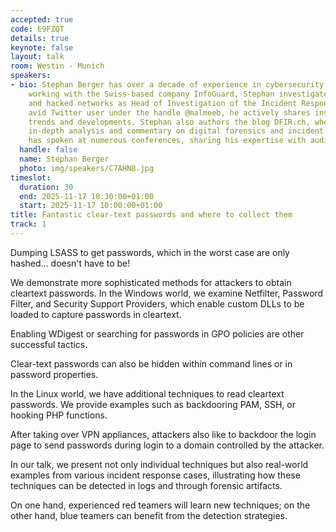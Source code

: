 ```yaml
---
accepted: true
code: E9FZQT
details: true
keynote: false
layout: talk
room: Westin - Munich
speakers:
- bio: Stephan Berger has over a decade of experience in cybersecurity. Currently
    working with the Swiss-based company InfoGuard, Stephan investigates breaches
    and hacked networks as Head of Investigation of the Incident Response team. An
    avid Twitter user under the handle @malmoeb, he actively shares insights on cybersecurity
    trends and developments. Stephan also authors the blog DFIR.ch, where he provides
    in-depth analysis and commentary on digital forensics and incident response. Stephan
    has spoken at numerous conferences, sharing his expertise with audiences worldwide.
  handle: false
  name: Stephan Berger
  photo: img/speakers/C7AHN8.jpg
timeslot:
  duration: 30
  end: 2025-11-17 10:30:00+01:00
  start: 2025-11-17 10:00:00+01:00
title: Fantastic clear-text passwords and where to collect them
track: 1
---
```


Dumping LSASS to get passwords, which in the worst case are only hashed… doesn't have to be!

We demonstrate more sophisticated methods for attackers to obtain cleartext passwords.
In the Windows world, we examine Netfilter, Password Filter, and Security Support Providers, which enable custom DLLs to be loaded to capture passwords in cleartext.

Enabling WDigest or searching for passwords in GPO policies are other successful tactics.

Clear-text passwords can also be hidden within command lines or in password properties.

In the Linux world, we have additional techniques to read cleartext passwords.
We provide examples such as backdooring PAM, SSH, or hooking PHP functions.

After taking over VPN appliances, attackers also like to backdoor the login page to send passwords during login to a domain controlled by the attacker.

In our talk, we present not only individual techniques but also real-world examples from various incident response cases, illustrating how these techniques can be detected in logs and through forensic artifacts.

On one hand, experienced red teamers will learn new techniques; on the other hand, blue teamers can benefit from the detection strategies.